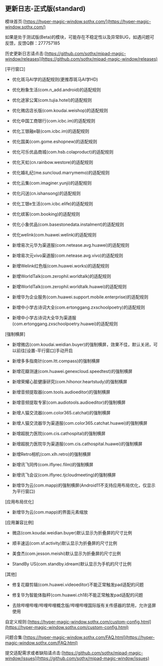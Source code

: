 ## 更新日志-正式版(standard)

模块首页:[https://hyper-magic-window.sothx.com/](https://hyper-magic-window.sothx.com/)

如果是处于测试版(Beta)的模块，可能存在不稳定性以及异常BUG，如遇问题可反馈，反馈Q群：277757185

历史更新日志请点击:[https://github.com/sothx/mipad-magic-window/releases](https://github.com/sothx/mipad-magic-window/releases)

[平行窗口]

- 优化斑马AI学的适配规则(更推荐斑马AI学HD)

- 优化粉象生活(com.n_add.android)的适配规则

- 优化途家公寓(com.tujia.hotel)的适配规则

- 优化微店店长版(com.koudai.weishop)的适配规则

- 优化中国工商银行(com.icbc.im)的适配规则

- 优化工银融e联(com.icbc.im)的适配规则

- 优化国美(com.gome.eshopnew)的适配规则

- 优化可乐优品商城(com.hsb.colaproduct)的适配规则

- 优化天虹(cn.rainbow.westore)的适配规则

- 优化婚礼纪(me.suncloud.marrymemo)的适配规则

- 优化云集(com.imaginer.yunji)的适配规则

- 优化闪送(cn.ishansong)的适配规则

- 优化工银e生活(com.icbc.elife)的适配规则

- 优化缤客(com.booking)的适配规则

- 优化小象优品(com.basestonedata.instalment)的适配规则

- 优化welink(com.huawei.welink)的适配规则

- 新增易次元华为渠道服(com.netease.avg.huawei)的适配规则

- 新增易次元vivo渠道服(com.netease.avg.vivo)的适配规则

- 新增Welink红色版(com.huawei.works)的适配规则

- 新增WorldTalk(com.zerophil.worldtalk)的适配规则

- 新增WorldTalk(com.zerophil.worldtalk.huawei)的适配规则

- 新增华为企业服务(com.huawei.support.mobile.enterprise)的适配规则

- 新增中小学古诗词大全(com.ertonggang.zxschoolpoetry)的适配规则

- 新增中小学古诗词大全华为渠道服(com.ertonggang.zxschoolpoetry.huawei)的适配规则


[强制横屏]

- 新增微店(com.koudai.weidian.buyer)的强制横屏，效果不佳，默认关闭，可以前往[设置-平行窗口]手动开启

- 新增多多指南针(com.ltt.compass)的强制横屏

- 新增花瓣测速(com.huawei.genexcloud.speedtest)的强制横屏

- 新增荣耀心脏健康研究(com.hihonor.heartstudy)的强制横屏

- 新增音频提取器(com.tools.audioeditor)的强制横屏

- 新增音频提取专家(com.audiotools.audioeditor)的强制横屏

- 新增人猫交流器(com.color365.catchat)的强制横屏

- 新增人猫交流器华为渠道服(com.color365.catchat.huawei)的强制横屏

- 新增超脱力医院(com.cis.cathospital)的强制横屏

- 新增超脱力医院华为渠道服(com.cis.cathospital.huawei)的强制横屏

- 新增Retro相机(com.xlh.retro)的强制横屏

- 新增讯飞同传(com.iflyrec.film)的强制横屏

- 新增讯飞会议(com.iflyrec.tjcloudmeeting)的强制横屏

- 新增华为云(com.mapp)的强制横屏(Android11不支持应用布局优化，仅显示为平行窗口)

[应用布局优化]

- 新增华为云(com.mapp)的界面元素缩放

[应用兼容比例]

- 微店(com.koudai.weidian.buyer)默认显示为折叠屏的尺寸比例

- 顺丰速运(com.sf.activity)默认显示为折叠屏的尺寸比例

- 美食杰(com.jesson.meishi)默认显示为折叠屏的尺寸比例

- StandBy US(com.standby.idream)默认显示为手机的尺寸比例

[其他]

- 修复花瓣剪辑(com.huawei.videoeditor)不能正常触发pad适配的问题

- 修复华为智能体脂秤(com.huawei.ch18)不能正常触发pad适配的问题

- 去除哔哩哔哩/哔哩哔哩概念版/哔哩哔哩国际版有关传感器的禁用，允许竖屏使用



自定义规则:[https://hyper-magic-window.sothx.com/custom-config.html](https://hyper-magic-window.sothx.com/custom-config.html)

问题合集:[https://hyper-magic-window.sothx.com/FAQ.html](https://hyper-magic-window.sothx.com/FAQ.html)

提交适配需求或者缺陷请点击:[https://github.com/sothx/mipad-magic-window/issues](https://github.com/sothx/mipad-magic-window/issues)
